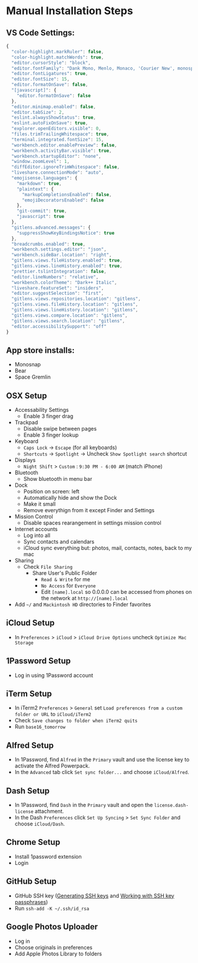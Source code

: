 Manual Installation Steps
=========================

VS Code Settings:
-----------------
```js
{
  "color-highlight.markRuler": false,
  "color-highlight.matchWords": true,
  "editor.cursorStyle": "block",
  "editor.fontFamily": "Dank Mono, Menlo, Monaco, 'Courier New', monospace",
  "editor.fontLigatures": true,
  "editor.fontSize": 15,
  "editor.formatOnSave": false,
  "[javascript]": {
    "editor.formatOnSave": false
  },
  "editor.minimap.enabled": false,
  "editor.tabSize": 2,
  "eslint.alwaysShowStatus": true,
  "eslint.autoFixOnSave": true,
  "explorer.openEditors.visible": 0,
  "files.trimTrailingWhitespace": true,
  "terminal.integrated.fontSize": 15,
  "workbench.editor.enablePreview": false,
  "workbench.activityBar.visible": true,
  "workbench.startupEditor": "none",
  "window.zoomLevel": 1,
  "diffEditor.ignoreTrimWhitespace": false,
  "liveshare.connectionMode": "auto",
  "emojisense.languages": {
    "markdown": true,
    "plaintext": {
      "markupCompletionsEnabled": false,
      "emojiDecoratorsEnabled": false
    },
    "git-commit": true,
    "javascript": true
  },
  "gitlens.advanced.messages": {
    "suppressShowKeyBindingsNotice": true
  },
  "breadcrumbs.enabled": true,
  "workbench.settings.editor": "json",
  "workbench.sideBar.location": "right",
  "gitlens.views.fileHistory.enabled": true,
  "gitlens.views.lineHistory.enabled": true,
  "prettier.tslintIntegration": false,
  "editor.lineNumbers": "relative",
  "workbench.colorTheme": "Dark++ Italic",
  "liveshare.featureSet": "insiders",
  "editor.suggestSelection": "first",
  "gitlens.views.repositories.location": "gitlens",
  "gitlens.views.fileHistory.location": "gitlens",
  "gitlens.views.lineHistory.location": "gitlens",
  "gitlens.views.compare.location": "gitlens",
  "gitlens.views.search.location": "gitlens",
  "editor.accessibilitySupport": "off"
}
```

App store installs:
-------------------
- Monosnap
- Bear
- Space Gremlin

OSX Setup
---------
- Accessability Settings
  - Enable 3 finger drag
- Trackpad
  - Disable swipe between pages
  - Enable 3 finger lookup
- Keyboard
  - `Caps Lock` -> `Escape` (for all keyboards)
  - `Shortcuts` -> `Spotlight` -> Uncheck `Show Spotlight search` shortcut
- Displays
  - `Night Shift` > `Custom` : `9:30 PM - 6:00 AM` (match iPhone)
- Bluetooth
  - Show bluetooth in menu bar
- Dock
  - Position on screen: left
  - Automatically hide and show the Dock
  - Make it small
  - Remove everythign from it except Finder and Settings
- Mission Control
  - Disable spaces rearangement in settings mission control
- Internet accounts
  - Log into all
  - Sync contacts and calendars
  - iCloud sync everything but: photos, mail, contacts, notes, back to my mac
- Sharing
  - Check `File Sharing`
    - Share User's Public Folder
      - `Read & Write` for me
      - `No Access` for `Everyone`
      - Edit `[name].local` so 0.0.0.0 can be accessed from phones on the network at `http://[name].local`
- Add `~/` and `Mackintosh HD` directories to Finder favorites

iCloud Setup
------------
- In `Preferences` > `iCloud` > `iCloud Drive Options` uncheck `Optimize Mac Storage`

1Password Setup
---------------
- Log in using 1Password account

iTerm Setup
-----------
- In iTerm2 `Preferences` > `General` set `Load preferences from a custom folder or URL` to `iCloud/iTerm2`
- Check `Save changes to folder when iTerm2 quits`
- Run `base16_tomorrow`

Alfred Setup
------------
- In 1Password, find `Alfred` in the `Primary` vault and use the license key to activate the Alfred Powerpack.
- In the `Advanced` tab click `Set sync folder...` and choose `iCloud/Alfred`.

Dash Setup
----------
- In 1Password, find `Dash` in the `Primary` vault and open the `license.dash-license` attachment.
- In the Dash `Preferences` click `Set Up Syncing` > `Set Sync Folder` and choose `iCloud/Dash`.

Chrome Setup
------------
- Install 1password extension
- Login

GitHub Setup
------------
- GitHub SSH key ([Generating SSH keys](https://help.github.com/articles/generating-ssh-keys/) and [Working with SSH key passphrases](https://help.github.com/articles/working-with-ssh-key-passphrases/))
- Run `ssh-add -K ~/.ssh/id_rsa`

Google Photos Uploader
----------------------
- Log in
- Choose originals in preferences
- Add Apple Photos Library to folders
